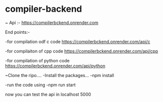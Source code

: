 ﻿# compiler-backend

~ Api :- https://compilerbckend.onrender.com

End points:- 

-for compilation odf c code
https://compilerbckend.onrender.com/api/c

-for compilaiton of cpp code
https://compilerbckend.onrender.com/api/cpp

-for compilation of python code
https://compilerbckend.onrender.com/api/python


~Clone the ripo....
-Install the packages...
-npm install

-run the code using
-npm run start

now you can test the api in localhost 5000
